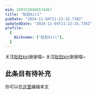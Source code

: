 ```yaml
---
mid: 3493138406574467
title: "肚肚kiri"
pubDate: "2024-11-04T11:22:15.738Z"
updatedDate: "2024-11-04T11:22:15.738Z"
profile:
  {
    Nickname: ["肚肚kiri"],
  }
---
```


关注[肚肚kiri](https://space.bilibili.com/3493138406574467)谢谢喵~ 关注[肚肚kiri](https://space.bilibili.com/3493138406574467)谢谢喵~

## 此条目有待补充
你可以在[这里](https://github.com/Yuhanawa/VTuber.ICU/edit/master/src/content/v/肚肚kiri/index.md)编辑本文
